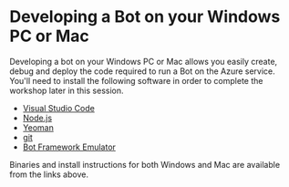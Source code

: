 # Developing a Bot on your Windows PC or Mac
Developing a bot on your Windows PC or Mac allows you easily create, debug and deploy the code required to run a Bot on the Azure service. You'll need to install the following software in order to complete the workshop later in this session.

* [Visual Studio Code](https://code.visualstudio.com/Download)
* [Node.js](https://nodejs.org/en/download/)
* [Yeoman](http://yeoman.io)
* [git](https://git-scm.com)
* [Bot Framework Emulator](https://github.com/Microsoft/BotFramework-Emulator)

Binaries and install instructions for both Windows and Mac are available from the links above. 
